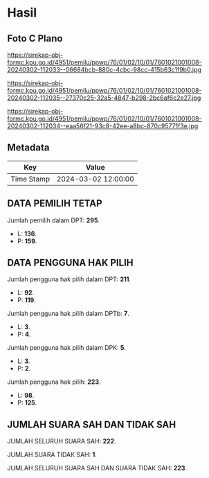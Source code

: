 # Hasil

## Foto C Plano

https://sirekap-obj-formc.kpu.go.id/4951/pemilu/ppwp/76/01/02/10/01/7601021001008-20240302-112033--06684bcb-880c-4cbc-98cc-415b63c1f9b0.jpg

https://sirekap-obj-formc.kpu.go.id/4951/pemilu/ppwp/76/01/02/10/01/7601021001008-20240302-112035--27370c25-32a5-4847-b298-2bc6af6c2e27.jpg

https://sirekap-obj-formc.kpu.go.id/4951/pemilu/ppwp/76/01/02/10/01/7601021001008-20240302-112034--eaa56f21-93c8-42ee-a8bc-870c95771f3e.jpg


## Metadata

| Key        | Value               |
| ---------- | ------------------- |
| Time Stamp | 2024-03-02 12:00:00 |


## DATA PEMILIH TETAP

Jumlah pemilih dalam DPT: **295**.
 * L: **136**.
 * P: **159**.

## DATA PENGGUNA HAK PILIH

Jumlah pengguna hak pilih dalam DPT: **211**.
 * L: **92**.
 * P: **119**.

Jumlah pengguna hak pilih dalam DPTb: **7**.
 * L: **3**.
 * P: **4**.

Jumlah pengguna hak pilih dalam DPK: **5**.
 * L: **3**.
 * P: **2**.

Jumlah pengguna hak pilih: **223**.
 * L: **98**.
 * P: **125**.

## JUMLAH SUARA SAH DAN TIDAK SAH

JUMLAH SELURUH SUARA SAH: **222**.

JUMLAH SUARA TIDAK SAH: **1**.

JUMLAH SELURUH SUARA SAH DAN SUARA TIDAK SAH: **223**.



